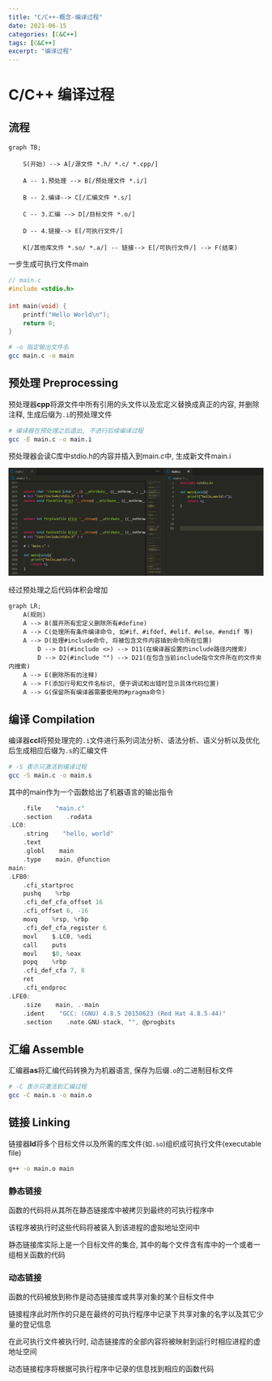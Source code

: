 ```yaml
---
title: "C/C++-概念-编译过程"
date: 2021-06-15
categories: [C&C++]
tags: [C&C++]
excerpt: "编译过程"
---
```


# C/C++ 编译过程

## 流程

```mermaid
graph TB;

    S(开始) --> A[/源文件 *.h/ *.c/ *.cpp/]

    A -- 1.预处理 --> B[/预处理文件 *.i/]

    B -- 2.编译--> C[/汇编文件 *.s/]

    C -- 3.汇编 --> D[/目标文件 *.o/]

    D -- 4.链接--> E[/可执行文件/]

    K[/其他库文件 *.so/ *.a/] -- 链接--> E[/可执行文件/] --> F(结束)
```

一步生成可执行文件main

```c++
// main.c
#include <stdio.h>

int main(void) {
    printf("Hello World\n");
    return 0;
}
```

```sh
# -o 指定输出文件名
gcc main.c -o main
```

## 预处理 Preprocessing

预处理器**cpp**将源文件中所有引用的头文件以及宏定义替换成真正的内容, 并删除注释, 生成后缀为`.i`的预处理文件

```sh
# 编译器在预处理之后退出, 不进行后续编译过程
gcc -E main.c -o main.i
```

预处理器会读C库中stdio.h的内容并插入到main.c中, 生成新文件main.i

![](https://raw.githubusercontent.com/dmjcb/SelfImgur/main/20210211161743.png)

经过预处理之后代码体积会增加

```mermaid
graph LR;
    A(规则)
    A --> B(展开所有宏定义删除所有#define)
    A --> C(处理所有条件编译命令, 如#if、#ifdef、#elif、#else、#endif 等)
    A --> D(处理#include命令, 将被包含文件内容插到命令所在位置)
        D --> D1(#include <>) --> D11(在编译器设置的include路径内搜索)
        D --> D2(#include "") --> D21(在包含当前include指令文件所在的文件夹内搜索)
    A --> E(删除所有的注释)
    A --> F(添加行号和文件名标识, 便于调试和出错时显示具体代码位置)
    A --> G(保留所有编译器需要使用的#pragma命令)
```

## 编译 Compilation

编译器**ccl**将预处理完的`.i`文件进行系列词法分析、语法分析、语义分析以及优化后生成相应后缀为`.s`的汇编文件

```sh
# -S 表示只激活到编译过程
gcc -S main.c -o main.s
```

其中的main作为一个函数给出了机器语言的输出指令

```c
    .file    "main.c"
    .section    .rodata
.LC0:
    .string    "hello, world"
    .text
    .globl    main
    .type    main, @function
main:
.LFB0:
    .cfi_startproc
    pushq    %rbp
    .cfi_def_cfa_offset 16
    .cfi_offset 6, -16
    movq    %rsp, %rbp
    .cfi_def_cfa_register 6
    movl    $.LC0, %edi
    call    puts
    movl    $0, %eax
    popq    %rbp
    .cfi_def_cfa 7, 8
    ret
    .cfi_endproc
.LFE0:
    .size    main, .-main
    .ident    "GCC: (GNU) 4.8.5 20150623 (Red Hat 4.8.5-44)"
    .section    .note.GNU-stack, "", @progbits
```

## 汇编 Assemble

汇编器**as**将汇编代码转换为为机器语言, 保存为后缀`.o`的二进制目标文件

```sh
# -C 表示只激活到汇编过程
gcc -C main.s -o main.o
```

## 链接 Linking

链接器**ld**将多个目标文件以及所需的库文件(如`.so`)组织成可执行文件(executable file)

```sh
g++ -o main.o main
```

### 静态链接

函数的代码将从其所在静态链接库中被拷贝到最终的可执行程序中

该程序被执行时这些代码将被装入到该进程的虚拟地址空间中

静态链接库实际上是一个目标文件的集合, 其中的每个文件含有库中的一个或者一组相关函数的代码

### 动态链接

函数的代码被放到称作是动态链接库或共享对象的某个目标文件中

链接程序此时所作的只是在最终的可执行程序中记录下共享对象的名字以及其它少量的登记信息

在此可执行文件被执行时, 动态链接库的全部内容将被映射到运行时相应进程的虚地址空间

动态链接程序将根据可执行程序中记录的信息找到相应的函数代码
